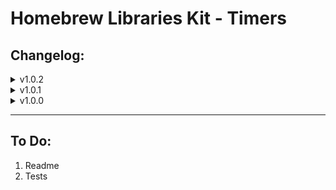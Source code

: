 # Homebrew Libraries Kit - Timers

## Changelog:

<details>
<summary>v1.0.2</summary>

- Removed ugly hack, timer improvements

</details>

<details>
<summary>v1.0.1</summary>

- Added ugly hack to avoid SEGFAULT

</details>

<details>
<summary>v1.0.0</summary>

- First commit :)

</details>

***

## To Do:
1. Readme
2. Tests